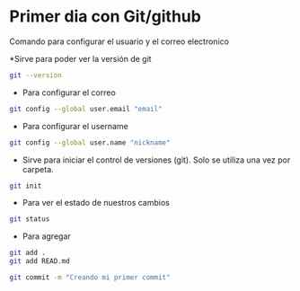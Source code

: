 # Primer dia con Git/github

Comando para configurar el usuario y el correo electronico

*Sirve para poder ver la versión de git

```bash
git --version
```

* Para configurar el correo
```bash
git config --global user.email "email"
```

* Para configurar el username

```bash
git config --global user.name "nickname"
```

* Sirve para iniciar el control de versiones (git). Solo se utiliza una vez por carpeta.

```bash
git init
```
* Para ver el estado de nuestros cambios
```bash
git status
```
* Para agregar 
```bash
git add .
git add READ.md
```

```bash
git commit -m "Creando mi primer commit"
```
